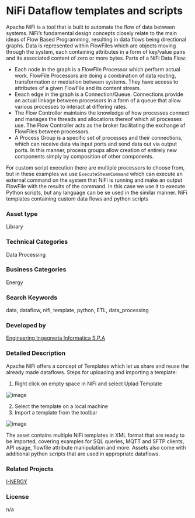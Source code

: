 # NiFi Dataflow templates and scripts
Apache NiFi is a tool that is built to automate the flow of data between systems. NiFi’s fundamental design concepts closely relate to the main ideas of Flow Based Programming, resulting in data flows being directional graphs. Data is represented within FlowFiles which are objects moving through the system, each containing attributes in a form of key/value pairs and its associated content of zero or more bytes. 
Parts of a NiFi Data Flow:
+ Each node in the graph is a FlowFile Processor which perform actual work. FlowFile Processors are doing a combination of data routing, transformation or mediation between systems. They have access to attributes of a given FlowFile and its content stream.
+ Eeach edge in the graph is a Connection/Queue. Connections provide an actual linkage between processors in a form of a queue that allow various processes to interact at differing rates. 
+ The Flow Controller maintains the knowledge of how processes connect and manages the threads and allocations thereof which all processes use. The Flow Controller acts as the broker facilitating the exchange of FlowFiles between processors.
+ A Process Group is a specific set of processes and their connections, which can receive data via input ports and send data out via output ports. In this manner, process groups allow creation of entirely new components simply by composition of other components.

For custom script execution there are multiple processors to choose from, but in these examples we use ```ExecuteSteamCommand``` which can execute an external command on the system that NiFi is running and make an output FlowFile with the results of the command. In this case we use it to execute Python scripts, but any language can be se used in the similar manner.
NiFi templates containing custom data flows and python scripts
### Asset type
Library
### Technical Categories
Data Processing
### Business Categories
Energy
### Search Keywords
data, dataflow, nifi, template, python, ETL, data_processing
### Developed by
[Engineering Ingegneria Informatica S.P.A](https://www.ai4europe.eu/ai-community/organizations/company/engineering-ingegneria-informatica-spa)
### Detailed Description
Apache NiFi offers a concept of Templates which let us share and reuse the already made dataflows. Steps for uploading and importing a template:
  1.  Right click on empty space in NiFi and select Uplad Template
  
  ![image](https://user-images.githubusercontent.com/90190347/191253287-ebdf737e-01f6-4fba-ac7b-1d3b9865584f.png)

  2. Select the template on a local machine
  3. Import a template from the toolbar
  
  ![image](https://user-images.githubusercontent.com/90190347/191253598-7daf98dc-1fdb-4377-ae42-3e6f0a1f4e8f.png)


The asset contains multiple NiFi templates in XML format that are ready to be imported, covering examples for SQL queries, MQTT and SFTP clients, API usage, flowfile attribute manipulation and more. Assets also come with additional python scripts that are used in appropriate dataflows. 
### Related Projects
[I-NERGY](https://www.ai4europe.eu/ai-community/projects/i-nergy)
### License
n/a
